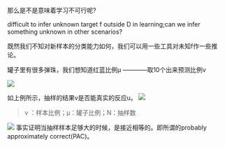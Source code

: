 那么是不是意味着学习不可行呢?

difficult to infer unknown target f outside D in learning;can we infer something unknown in other scenarios?

既然我们不知对新样本的分类能力如何，我们可以用一些工具对未知f作一些推论。

罐子里有很多弹珠，我们想知道红蓝比例μ ————取10个出来预测比例v

![](assets/图32.jpg)
 
如上例所示，抽样的结果v是否能真实的反应u。
![](assets/图37.PNG)
> v ：样本比例；μ：罐子比例；N：抽样数

![](assets/图38.PNG)
事实证明当抽样样本足够大的时候，是接近相等的。即所谓的probably approximately correct(PAC)。

